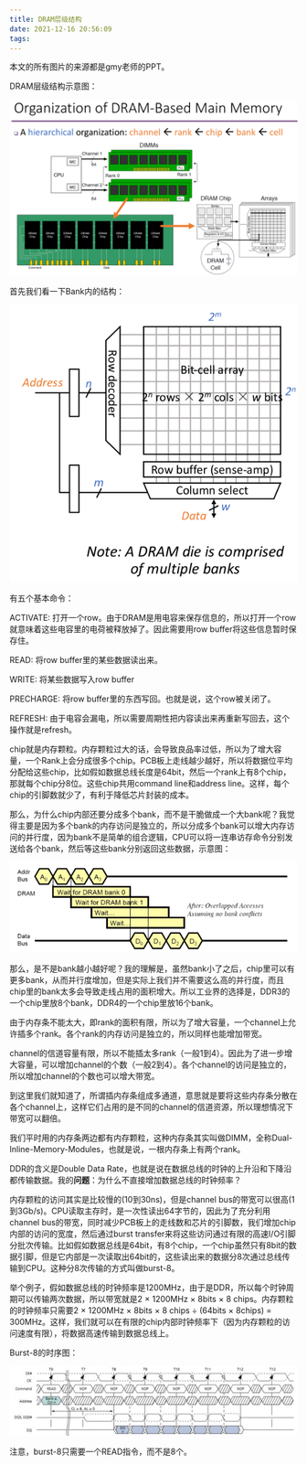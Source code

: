```yaml
---
title: DRAM层级结构
date: 2021-12-16 20:56:09
tags:
---
```


本文的所有图片的来源都是gmy老师的PPT。

DRAM层级结构示意图：

![](DRAM层级结构/2021-12-16-20-57-15.png)

首先我们看一下Bank内的结构：

![](DRAM层级结构/2021-12-16-21-10-34.png)

有五个基本命令：

ACTIVATE: 打开一个row。由于DRAM是用电容来保存信息的，所以打开一个row就意味着这些电容里的电荷被释放掉了。因此需要用row buffer将这些信息暂时保存住。

READ: 将row buffer里的某些数据读出来。

WRITE: 将某些数据写入row buffer

PRECHARGE: 将row buffer里的东西写回。也就是说，这个row被关闭了。

REFRESH: 由于电容会漏电，所以需要周期性把内容读出来再重新写回去，这个操作就是refresh。

chip就是内存颗粒。内存颗粒过大的话，会导致良品率过低，所以为了增大容量，一个Rank上会分成很多个chip。PCB板上走线越少越好，所以将数据位平均分配给这些chip，比如假如数据总线长度是64bit，然后一个rank上有8个chip，那就每个chip分8位。这些chip共用command line和address line。这样，每个chip的引脚数就少了，有利于降低芯片封装的成本。

那么，为什么chip内部还要分成多个bank，而不是干脆做成一个大bank呢？我觉得主要是因为多个bank的内存访问是独立的，所以分成多个bank可以增大内存访问的并行度，因为bank不是简单的组合逻辑，CPU可以将一连串访存命令分别发送给各个bank，然后等这些bank分别返回这些数据，示意图：

![](DRAM层级结构/2021-12-16-21-43-00.png)

那么，是不是bank越小越好呢？我的理解是，虽然bank小了之后，chip里可以有更多bank，从而并行度增加，但是实际上我们并不需要这么高的并行度，而且chip里的bank太多会导致走线占用的面积增大。所以工业界的选择是，DDR3的一个chip里放8个bank，DDR4的一个chip里放16个bank。

由于内存条不能太大，即rank的面积有限，所以为了增大容量，一个channel上允许插多个rank。各个rank的内存访问是独立的，所以同样也能增加带宽。

channel的信道容量有限，所以不能插太多rank（一般1到4）。因此为了进一步增大容量，可以增加channel的个数（一般2到4）。各个channel的访问是独立的，所以增加channel的个数也可以增大带宽。

到这里我们就知道了，所谓插内存条组成多通道，意思就是要将这些内存条分散在各个channel上，这样它们占用的是不同的channel的信道资源，所以理想情况下带宽可以翻倍。

我们平时用的内存条两边都有内存颗粒，这种内存条其实叫做DIMM，全称Dual-Inline-Memory-Modules，也就是说，一根内存条上有两个rank。

DDR的含义是Double Data Rate，也就是说在数据总线的时钟的上升沿和下降沿都传输数据。我的**问题**：为什么不直接增加数据总线的时钟频率？

内存颗粒的访问其实是比较慢的(10到30ns)，但是channel bus的带宽可以很高(1到3Gb/s)。CPU读取主存时，是一次性读出64字节的，因此为了充分利用channel bus的带宽，同时减少PCB板上的走线数和芯片的引脚数，我们增加chip内部的访问的宽度，然后通过burst transfer来将这些访问通过有限的高速I/O引脚分批次传输。比如假如数据总线是64bit，有8个chip，一个chip虽然只有8bit的数据引脚，但是它内部是一次读取出64bit的，这些读出来的数据分8次通过总线传输到CPU。这种分8次传输的方式叫做burst-8。

举个例子，假如数据总线的时钟频率是1200MHz，由于是DDR，所以每个时钟周期可以传输两次数据，所以带宽就是2 $\times$ 1200MHz $\times$ 8bits $\times$ 8 chips。内存颗粒的时钟频率只需要2 $\times$ 1200MHz $\times$ 8bits $\times$ 8 chips $\div$ (64bits $\times$ 8chips) = 300MHz。这样，我们就可以在有限的chip内部时钟频率下（因为内存颗粒的访问速度有限），将数据高速传输到数据总线上。

Burst-8的时序图：

![](DRAM层级结构/2021-12-17-13-36-24.png)

注意，burst-8只需要一个READ指令，而不是8个。
